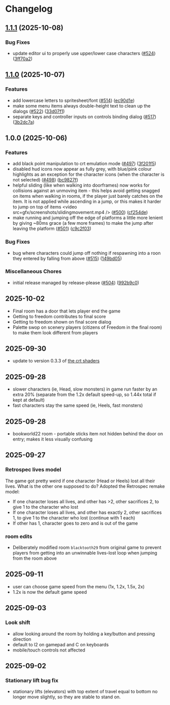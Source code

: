 # Changelog

## [1.1.1](https://github.com/jimhigson/head-over-heels-online/compare/v1.1.0...v1.1.1) (2025-10-08)


### Bug Fixes

* update editor ui to properly use upper/lower case characters ([#524](https://github.com/jimhigson/head-over-heels-online/issues/524)) ([3ff70a2](https://github.com/jimhigson/head-over-heels-online/commit/3ff70a255efaa03cae5a6d360122f7d44506b8b1))

## [1.1.0](https://github.com/jimhigson/head-over-heels-online/compare/v1.0.0...v1.1.0) (2025-10-07)


### Features

* add lowercase letters to spritesheet/font ([#514](https://github.com/jimhigson/head-over-heels-online/issues/514)) ([ec90d1e](https://github.com/jimhigson/head-over-heels-online/commit/ec90d1e09cdb45b2c4a27d5f98cd9d6d32ff4e74))
* make some menu items always double-height text to clean up the dialogs ([#522](https://github.com/jimhigson/head-over-heels-online/issues/522)) ([33d07f1](https://github.com/jimhigson/head-over-heels-online/commit/33d07f17b4db634226842a59e3f88215c4a5ef0f))
* separate keys and controller inputs on controls binding dialog ([#517](https://github.com/jimhigson/head-over-heels-online/issues/517)) ([3b2dc7a](https://github.com/jimhigson/head-over-heels-online/commit/3b2dc7add2f87ccc48c28eb05a819204cecda3e9))

## 1.0.0 (2025-10-06)


### Features

* add black point manipulation to crt emulation mode ([#497](https://github.com/jimhigson/head-over-heels-online/issues/497)) ([3f201f5](https://github.com/jimhigson/head-over-heels-online/commit/3f201f5bf5e8d7267e7b75025cbe40d8c3317aff))
* disabled hud icons now appear as fully grey, with blue/pink colour highlights as an exception for the character icons (when the character is not selected) ([#498](https://github.com/jimhigson/head-over-heels-online/issues/498)) ([bc9827f](https://github.com/jimhigson/head-over-heels-online/commit/bc9827f419ec658631d6ba1bab556e727f60a6a1))
* helpful sliding (like when walking into doorframes) now works for collisions against an unmoving item - this helps avoid getting snagged on items when walking in rooms, if the player just barely catches on the item. It is not applied while ascending in a jump, or this makes it harder to jump on top of items &lt;video src=gfx/screenshots/slidingmovement.mp4 /&gt; ([#500](https://github.com/jimhigson/head-over-heels-online/issues/500)) ([cf254de](https://github.com/jimhigson/head-over-heels-online/commit/cf254de784dce61a4d9d36758c52e92219fe9359))
* make running and jumping off the edge of platforms a little more lenient by giving ~80ms grace (a few more frames) to make the jump after leaving the platform ([#501](https://github.com/jimhigson/head-over-heels-online/issues/501)) ([c9c2f03](https://github.com/jimhigson/head-over-heels-online/commit/c9c2f03e3061bab058874e6e870a98f958e93021))


### Bug Fixes

* bug where characters could jump off nothing if respawning into a roon they entered by falling from above ([#515](https://github.com/jimhigson/head-over-heels-online/issues/515)) ([149bd05](https://github.com/jimhigson/head-over-heels-online/commit/149bd05c989d008fd41494933aa5f639cf1178ff))


### Miscellaneous Chores

* initial release managed by release-please ([#504](https://github.com/jimhigson/head-over-heels-online/issues/504)) ([992b9c0](https://github.com/jimhigson/head-over-heels-online/commit/992b9c0eab3bff42dc70250b1847001f4f4a1a9a))

## 2025-10-02
* Final room has a door that lets player end the game
* Getting to freedom contributes to final score
* Getting to freedom shown on final score dialog
* Palette swop on scenery players (citizens of Freedom in the final room) to make them look different from players

## 2025-09-30
* update to version 0.3.3 of [the crt shaders](https://github.com/jimhigson/jims_shaders.git)
## 2025-09-28

* slower characters (ie, Head, slow monsters) in game run faster by an extra 20% (separate from the 1.2x default speed-up, so 1.44x total if kept at default)
* fast characters stay the same speed (ie, Heels, fast monsters)

## 2025-09-28
* bookworld22 room - portable sticks item not hidden behind the door on entry; makes it less visually confusing

## 2025-09-27

### Retrospec lives model

The game got pretty weird if one character (Head or Heels) lost all their lives. What is the other one supposed to do?
Adopted the Retrospec remake model:

* If one character loses all lives, and other has >2, other sacrifices 2, to give 1 to the character who lost
* If one character loses all lives, and other has exactly 2, other sacrifices 1, to give 1 to the character who lost (continue with 1 each)
* If other has 1, character goes to zero and is out of the game

### room edits

* Deliberately modified room `blacktooth29` from original game to prevent players from getting into an unwinnable lives-lost loop when jumping from the room above  

## 2025-09-11
* user can choose game speed from the menu (1x, 1.2x, 1.5x, 2x)
* 1.2x is now the default game speed
## 2025-09-03

### Look shift

* allow looking around the room by holding a key/button and pressing direction
* default to l2 on gamepad and C on keyboards
* mobile/touch controls not affected

## 2025-09-02

### Stationary lift bug fix

* stationary lifts (elevators) with top extent of travel equal to bottom no longer move slightly, so they are stable to stand on.

